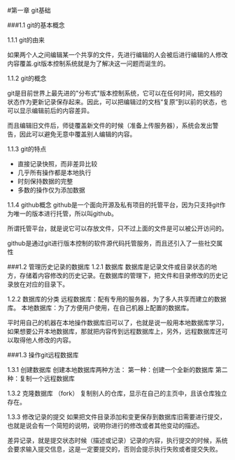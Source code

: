 #第一章 git基础

###1.1 git的基本概念

1.1.1 git的由来

如果两个人之间编辑某一个共享的文件，先进行编辑的人会被后进行编辑的人修改内容覆盖.git版本控制系统就是为了解决这一问题而诞生的。

1.1.2 git的概念

git是目前世界上最先进的"分布式"版本控制系统，它可以在任何时间，把文档的状态作为更新记录保存起来。因此，可以把编辑过的文档“复原”到以前的状态，也可以显示编辑前后的内容差异。

而且编辑旧文件后，师徒覆盖新文件的时候（准备上传服务器），系统会发出警告，因此可以避免无意中覆盖别人编辑的内容。

1.1.3 git的特点

- 直接记录快照，而非差异比较
- 几乎所有操作都是本地执行
- 时刻保持数据的完整
- 多数的操作仅为添加数据

1.1.4 github概念
github是一个面向开源及私有项目的托管平台，因为只支持git作为唯一的版本进行托管，所以叫github。

所谓托管平台，就是说它可以存放文件，只不过上面的文件是可以被公开访问的。

github是通过git进行版本控制的软件源代码托管服务，而且还引入了一些社交属性

###1.2 管理历史记录的数据库
1.2.1 数据库
数据库是记录文件或目录状态的地方，存储着内容修改的历史记录。在数据库的管理下，把文件和目录修改的历史记录放在对应的目录下。

1.2.2 数据库的分类
远程数据库：配有专用的服务器，为了多人共享而建立的数据库。
本地数据库：为了方便用户使用，在自己机器上配置的数据库。

平时用自己的机器在本地操作数据库旧可以了，也就是说一般用本地数据库学习，如果想要公开本地数据库，那就把内容传到远程数据库上，另外，远程数据库还可以取得他人修改的内容。

###1.3 操作git远程数据库

1.3.1 创建数据库
创建本地数据库两种方法：
第一种：创建一个全新的数据库
第二种：复制一个远程数据库

1.3.2 克隆数据库 （fork）
复制别人的仓库，显示在自己的主页中，且该仓库独立存在。

1.3.3 修改记录的提交
如果把文件目录添加和变更保存到数据库旧需要进行提交，也就是说会有一个简短的说明，说明你进行的修改或者其他变动的描述。

差异记录，就是提交状态时候（描述或记录）记录的内容，执行提交的时候，系统会要求输入提交信息，这是一定要提交的，否则会提示执行失败或者提交失败。



